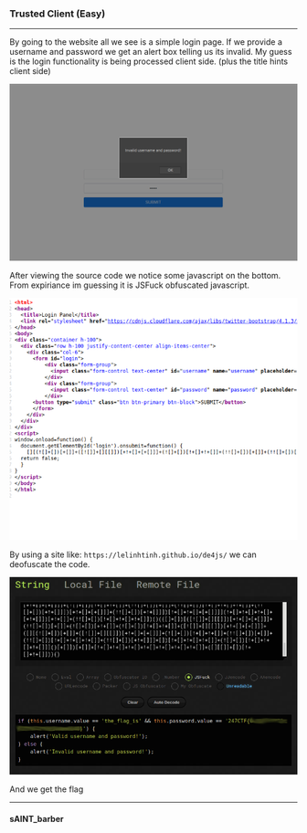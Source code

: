 ### Trusted Client (Easy)
---

By going to the website all we see is a simple login page. If we provide a username and password we get an alert box telling us its invalid. My guess is the login functionality is being processed client side. (plus the title hints client side)

<img src="images/image2.png" width="600">

After viewing the source code we notice some javascript on the bottom. From expiriance im guessing it is JSFuck obfuscated javascript.

<img src="images/image3.png" width="600">

By using a site like: `https://lelinhtinh.github.io/de4js/` we can deofuscate the code.

<img src="images/image4.png" width="600">

And we get the flag

---
#### sAINT_barber

